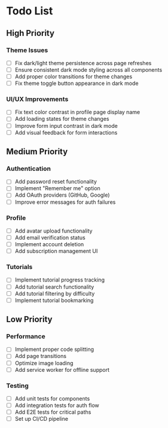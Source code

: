 # Todo List

## High Priority

### Theme Issues
- [ ] Fix dark/light theme persistence across page refreshes
- [ ] Ensure consistent dark mode styling across all components
- [ ] Add proper color transitions for theme changes
- [ ] Fix theme toggle button appearance in dark mode

### UI/UX Improvements
- [ ] Fix text color contrast in profile page display name
- [ ] Add loading states for theme changes
- [ ] Improve form input contrast in dark mode
- [ ] Add visual feedback for form interactions

## Medium Priority

### Authentication
- [ ] Add password reset functionality
- [ ] Implement "Remember me" option
- [ ] Add OAuth providers (GitHub, Google)
- [ ] Improve error messages for auth failures

### Profile
- [ ] Add avatar upload functionality
- [ ] Add email verification status
- [ ] Implement account deletion
- [ ] Add subscription management UI

### Tutorials
- [ ] Implement tutorial progress tracking
- [ ] Add tutorial search functionality
- [ ] Add tutorial filtering by difficulty
- [ ] Implement tutorial bookmarking

## Low Priority

### Performance
- [ ] Implement proper code splitting
- [ ] Add page transitions
- [ ] Optimize image loading
- [ ] Add service worker for offline support

### Testing
- [ ] Add unit tests for components
- [ ] Add integration tests for auth flow
- [ ] Add E2E tests for critical paths
- [ ] Set up CI/CD pipeline